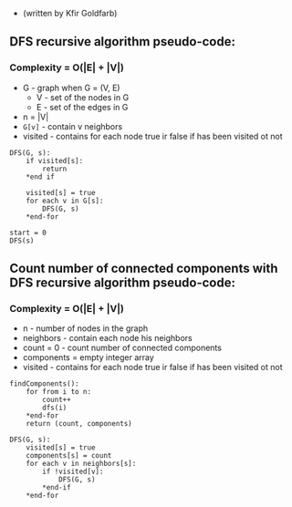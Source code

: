 * (written by Kfir Goldfarb)

## DFS recursive algorithm pseudo-code:
### Complexity = O(|E| + |V|)

* G - graph when G = (V, E)
    * V - set of the nodes in G
    * E - set of the edges in G
* n = |V|
* ```G[v]``` - contain v neighbors
* visited - contains for each node true ir false if has been visited ot not

```
DFS(G, s):
    if visited[s]:
        return
    *end if
    
    visited[s] = true
    for each v in G[s]:
        DFS(G, s)
    *end-for
        
start = 0
DFS(s)
```

## Count number of connected components with DFS recursive algorithm pseudo-code:
### Complexity = O(|E| + |V|)

* n - number of nodes in the graph
* neighbors - contain each node his neighbors
* count = 0 - count number of connected components
* components = empty integer array
* visited - contains for each node true ir false if has been visited ot not

```
findComponents():
    for from i to n:
        count++
        dfs(i)
    *end-for
    return (count, components)

DFS(G, s):
    visited[s] = true
    components[s] = count
    for each v in neighbors[s]:
        if !visited[v]:
            DFS(G, s)
        *end-if
    *end-for
```
